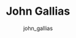 ---
# this is autogenerated: do not edit
title: John Gallias
author: john_gallias
layout: author-bio
jobtitle: System Administrator
bio: 
type: member
excerpt: "John is an IT professional with 8+ years of academic research computing experience. He is passionate about solving complex technical problems for the greatest p"
header:
  teaser: /assets/images/people/bio-gallias.jpg
papers: 
---